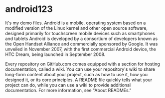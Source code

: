 # android123
It's my demo files.
Android is a mobile.
operating system based on a modified version of the Linux kernel and other open source software, designed primarily for touchscreen mobile devices such as smartphones and tablets
Android is developed by a consortium of developers known as the Open Handset Alliance and commercially sponsored by Google. 
It was unveiled in November 2007, with the first commercial Android device, the HTC Dream, being launched in September 2008.

Every repository on GitHub.com comes equipped with a section for hosting documentation, called a wiki.
You can use your repository's wiki to share long-form content about your project, such as how to use it, how you designed it, or its core principles.
A README file quickly tells what your project can do, while you can use a wiki to provide additional documentation.
For more information, see "About READMEs."
